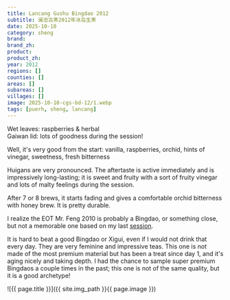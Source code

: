 ```yaml
---
title: Lancang Gushu Bingdao 2012
subtitle: 澜沧古茶2012年冰岛生茶
date: 2025-10-10
category: sheng
brand: 
brand_zh: 
product: 
product_zh: 
year: 2012
regions: []
counties: []
areas: []
subareas: []
villages: []
image: 2025-10-10-cgs-bd-12/1.webp
tags: [puerh, sheng, lancang]
---
```


Wet leaves: raspberries & herbal\
Gaiwan lid: lots of goodness during the session!

Well, it's very good from the start: vanilla, raspberries, orchid, hints of vinegar, sweetness, fresh bitterness

Huigans are very pronounced. The aftertaste is active immediately and is impressively long-lasting; it is sweet and fruity with a sort of fruity vinegar and lots of malty feelings during the session.

After 7 or 8 brews, it starts fading and gives a comfortable orchid bitterness with honey brew. It is pretty durable.

I realize the EOT Mr. Feng 2010 is probably a Bingdao, or something close, but not a memorable one based on my last [session](https://fdrx.github.io/sheng/2025/09/17/mrf-sr-10.html).

It is hard to beat a good Bingdao or Xigui, even if I would not drink that every day. They are very feminine and impressive teas. This one is not made of the most premium material but has been a treat since day 1, and it's aging nicely and taking depth. I had the chance to sample super premium Bingdaos a couple times in the past; this one is not of the same quality, but it is a good archetype!

![{{ page.title }}]({{ site.img_path }}{{ page.image }})

